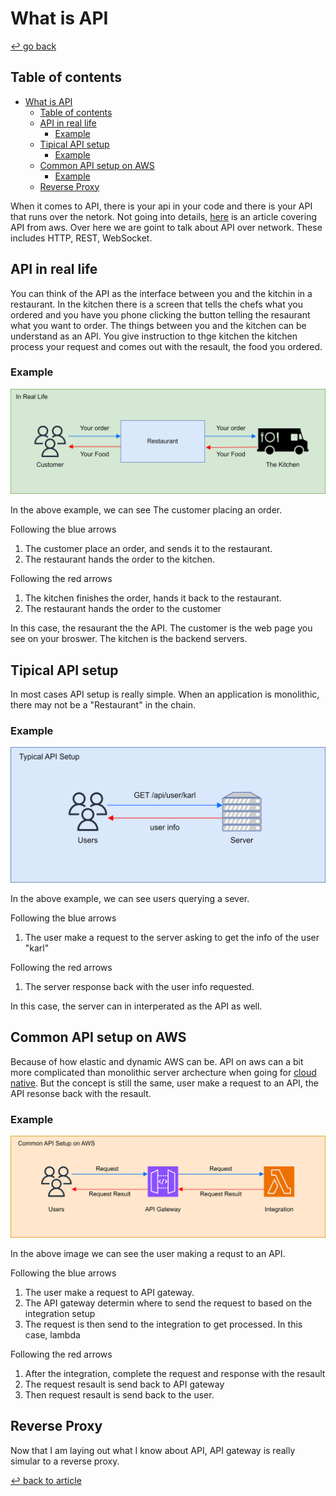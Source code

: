 # What is API

[↩️ go back](../../README.md)

## Table of contents

- [What is API](#what-is-api)
  - [Table of contents](#table-of-contents)
  - [API in real life](#api-in-real-life)
    - [Example](#example)
  - [Tipical API setup](#tipical-api-setup)
    - [Example](#example-1)
  - [Common API setup on AWS](#common-api-setup-on-aws)
    - [Example](#example-2)
  - [Reverse Proxy](#reverse-proxy)

When it comes to API, there is your api in your code and there is your API that runs over the netork. Not going into details, [here](https://aws.amazon.com/what-is/api/) is an article covering API from aws. Over here we are goint to talk about API over network. These includes HTTP, REST, WebSocket.

## API in real life

You can think of the API as the interface between you and the kitchin in a restaurant. In the kitchen there is a screen that tells the chefs what you ordered and you have you phone clicking the button telling the resaurant what you want to order. The things between you and the kitchen can be understand as an API. You give instruction to thge kitchen the kitchen process your request and comes out with the resault, the food you ordered.

### Example

![API In Real Life Example](images/api-illistration-IRL.drawio.png)

In the above example, we can see The customer placing an order.

Following the blue arrows

1. The customer place an order, and sends it to the restaurant.
2. The restaurant hands the order to the kitchen.

Following the red arrows

1. The kitchen finishes the order, hands it back to the restaurant.
2. The restaurant hands the order to the customer

In this case, the resaurant the the API. The customer is the web page you see on your broswer. The kitchen is the backend servers.

## Tipical API setup

In most cases API setup is really simple. When an application is monolithic, there may not be a "Restaurant" in the chain.

### Example

![Typical API Setup Example](images/api-illistration-tipical.drawio.png)

In the above example, we can see users querying a sever.

Following the blue arrows

1. The user make a request to the server asking to get the info of the user "karl"

Following the red arrows

1. The server response back with the user info requested.

In this case, the server can in interperated as the API as well.

## Common API setup on AWS

Because of how elastic and dynamic AWS can be. API on aws can a bit more complicated than monolithic server archecture when going for [cloud native](https://aws.amazon.com/what-is/cloud-native/). But the concept is still the same, user make a request to an API, the API resonse back with the resault.

### Example

![Common API Setup on aws](images/api-illistration-aws.drawio.png)

In the above image we can see the user making a requst to an API.

Following the blue arrows

1. The user make a request to API gateway.
2. The API gateway determin where to send the request to based on the integration setup
3. The request is then send to the integration to get processed. In this case, lambda

Following the red arrows

1. After the integration, complete the request and response with the resault
2. The request resault is send back to API gateway
3. Then request resault is send back to the user.

## Reverse Proxy

Now that I am laying out what I know about API, API gateway is really simular to a reverse proxy.

[↩️ back to article](../../README.md)
